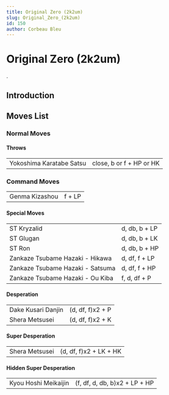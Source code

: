 ```yaml
---
title: Original Zero (2k2um)
slug: Original_Zero_(2k2um)
id: 150
author: Corbeau Bleu
---
```


# Original Zero (2k2um)

.

## Introduction

## Moves List

### Normal Moves

#### Throws

|                          |                          |
|--------------------------|--------------------------|
| Yokoshima Karatabe Satsu | close, b or f + HP or HK |

### Command Moves

|                |        |
|----------------|--------|
| Genma Kizashou | f + LP |

#### Special Moves

|                                  |               |
|----------------------------------|---------------|
| ST Kryzalid                      | d, db, b + LP |
| ST Glugan                        | d, db, b + LK |
| ST Ron                           | d, db, b + HP |
| Zankaze Tsubame Hazaki - Hikawa  | d, df, f + LP |
| Zankaze Tsubame Hazaki - Satsuma | d, df, f + HP |
| Zankaze Tsubame Hazaki - Ou Kiba | f, d, df + P  |

#### Desperation

|                    |                  |
|--------------------|------------------|
| Dake Kusari Danjin | (d, df, f)x2 + P |
| Shera Metsusei     | (d, df, f)x2 + K |

#### Super Desperation

|                |                        |
|----------------|------------------------|
| Shera Metsusei | (d, df, f)x2 + LK + HK |

#### Hidden Super Desperation

|                      |                               |
|----------------------|-------------------------------|
| Kyou Hoshi Meikaijin | (f, df, d, db, b)x2 + LP + HP |
